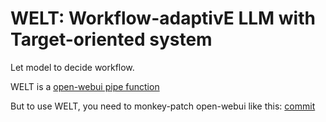 # WELT: Workflow-adaptivE LLM with Target-oriented system

Let model to decide workflow.

WELT is a [open-webui pipe function](https://docs.openwebui.com/features/plugin/functions/pipe/)

But to use WELT, you need to monkey-patch open-webui like this: [commit](https://github.com/open-webui/open-webui/commit/bc79483b7bc6e85853eefef986afea7192041501)


